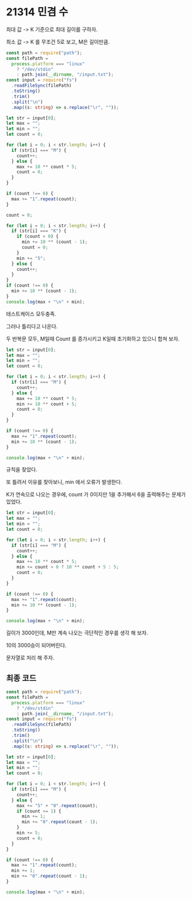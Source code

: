 # 21314 민겸 수

최대 값 -> K 기준으로 최대 길이를 구하자.

최소 값 -> K 를 무조건 5로 보고, M은 길이만큼.

```typescript
const path = require("path");
const filePath =
  process.platform === "linux"
    ? "/dev/stdin"
    : path.join(__dirname, "/input.txt");
const input = require("fs")
  .readFileSync(filePath)
  .toString()
  .trim()
  .split("\n")
  .map((s: string) => s.replace("\r", ""));

let str = input[0];
let max = "";
let min = "";
let count = 0;

for (let i = 0; i < str.length; i++) {
  if (str[i] === "M") {
    count++;
  } else {
    max += 10 ** count * 5;
    count = 0;
  }
}

if (count !== 0) {
  max += "1".repeat(count);
}

count = 0;

for (let i = 0; i < str.length; i++) {
  if (str[i] === "K") {
    if (count > 0) {
      min += 10 ** (count - 1);
      count = 0;
    }
    min += "5";
  } else {
    count++;
  }
}
if (count !== 0) {
  min += 10 ** (count - 1);
}
console.log(max + "\n" + min);
```

테스트케이스 모두충족.

그러나 틀리다고 나온다.

두 반복문 모두, M일때 Count 를 증가시키고 K일때 초기화하고 있으니 합쳐 보자.

```typescript
let str = input[0];
let max = "";
let min = "";
let count = 0;

for (let i = 0; i < str.length; i++) {
  if (str[i] === "M") {
    count++;
  } else {
    max += 10 ** count * 5;
    min += 10 ** count + 5;
    count = 0;
  }
}

if (count !== 0) {
  max += "1".repeat(count);
  min += 10 ** (count - 1);
}

console.log(max + "\n" + min);
```

규칙을 찾았다.

또 틀려서 이유를 찾아보니, min 에서 오류가 발생한다.

K가 연속으로 나오는 경우에, count 가 0이지만 1을 추가해서 6을 출력해주는 문제가 있었다.

```typescript
let str = input[0];
let max = "";
let min = "";
let count = 0;

for (let i = 0; i < str.length; i++) {
  if (str[i] === "M") {
    count++;
  } else {
    max += 10 ** count * 5;
    min += count > 0 ? 10 ** count + 5 : 5;
    count = 0;
  }
}

if (count !== 0) {
  max += "1".repeat(count);
  min += 10 ** (count - 1);
}

console.log(max + "\n" + min);
```

길이가 3000인데, M만 계속 나오는 극단적인 경우를 생각 해 보자.

10의 3000승이 되어버린다.

문자열로 처리 해 주자.

## 최종 코드

```typescript
const path = require("path");
const filePath =
  process.platform === "linux"
    ? "/dev/stdin"
    : path.join(__dirname, "/input.txt");
const input = require("fs")
  .readFileSync(filePath)
  .toString()
  .trim()
  .split("\n")
  .map((s: string) => s.replace("\r", ""));

let str = input[0];
let max = "";
let min = "";
let count = 0;

for (let i = 0; i < str.length; i++) {
  if (str[i] === "M") {
    count++;
  } else {
    max += "5" + "0".repeat(count);
    if (count >= 1) {
      min += 1;
      min += "0".repeat(count - 1);
    }
    min += 5;
    count = 0;
  }
}

if (count !== 0) {
  max += "1".repeat(count);
  min += 1;
  min += "0".repeat(count - 1);
}

console.log(max + "\n" + min);
```
